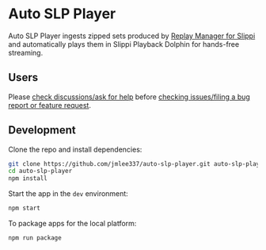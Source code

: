 # Auto SLP Player
Auto SLP Player ingests zipped sets produced by [Replay Manager for Slippi](https://github.com/jmlee337/replay-manager-for-slippi) and automatically plays them in Slippi Playback Dolphin for hands-free streaming.
## Users
Please [check discussions/ask for help](https://github.com/jmlee337/auto-slp-player/discussions) before [checking issues/filing a bug report or feature request](https://github.com/jmlee337/auto-slp-player/issues).
## Development
Clone the repo and install dependencies:
```bash
git clone https://github.com/jmlee337/auto-slp-player.git auto-slp-player
cd auto-slp-player
npm install
```
Start the app in the `dev` environment:
```bash
npm start
```
To package apps for the local platform:

```bash
npm run package
```
